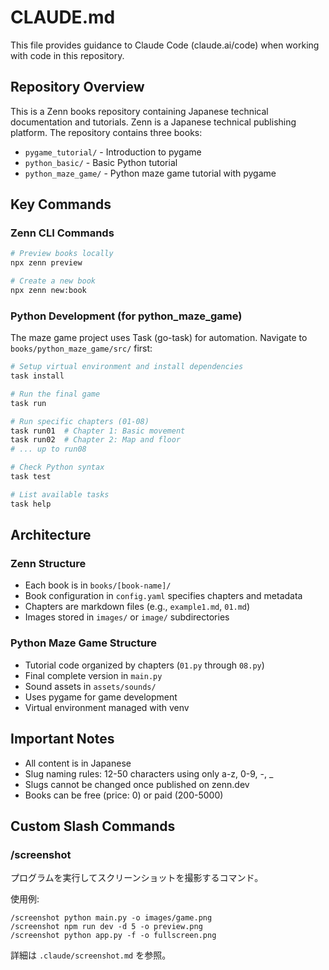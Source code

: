 # CLAUDE.md

This file provides guidance to Claude Code (claude.ai/code) when working with code in this repository.

## Repository Overview

This is a Zenn books repository containing Japanese technical documentation and tutorials. Zenn is a Japanese technical publishing platform. The repository contains three books:
- `pygame_tutorial/` - Introduction to pygame
- `python_basic/` - Basic Python tutorial
- `python_maze_game/` - Python maze game tutorial with pygame

## Key Commands

### Zenn CLI Commands
```bash
# Preview books locally
npx zenn preview

# Create a new book
npx zenn new:book
```

### Python Development (for python_maze_game)
The maze game project uses Task (go-task) for automation. Navigate to `books/python_maze_game/src/` first:

```bash
# Setup virtual environment and install dependencies
task install

# Run the final game
task run

# Run specific chapters (01-08)
task run01  # Chapter 1: Basic movement
task run02  # Chapter 2: Map and floor
# ... up to run08

# Check Python syntax
task test

# List available tasks
task help
```

## Architecture

### Zenn Structure
- Each book is in `books/[book-name]/`
- Book configuration in `config.yaml` specifies chapters and metadata
- Chapters are markdown files (e.g., `example1.md`, `01.md`)
- Images stored in `images/` or `image/` subdirectories

### Python Maze Game Structure
- Tutorial code organized by chapters (`01.py` through `08.py`)
- Final complete version in `main.py`
- Sound assets in `assets/sounds/`
- Uses pygame for game development
- Virtual environment managed with venv

## Important Notes

- All content is in Japanese
- Slug naming rules: 12-50 characters using only a-z, 0-9, -, _
- Slugs cannot be changed once published on zenn.dev
- Books can be free (price: 0) or paid (200-5000)

## Custom Slash Commands

### /screenshot
プログラムを実行してスクリーンショットを撮影するコマンド。

使用例:
```
/screenshot python main.py -o images/game.png
/screenshot npm run dev -d 5 -o preview.png
/screenshot python app.py -f -o fullscreen.png
```

詳細は `.claude/screenshot.md` を参照。